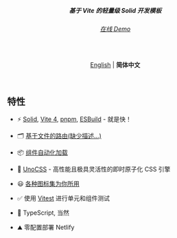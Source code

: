 <h5 align='center'>
<b>基于 Vite 的轻量级 Solid 开发模板</b>
</h5>

<h6 align='center'>
<a href="https://vitesse-lite-solid.vercel.app/">在线 Demo</a>
</h6>

<br>

<p align='center'>
<a href="https://github.com/Nauxscript/vitesse-lite-solid/blob/main/README.md">English</a> | <b>简体中文</b>
</p>

<br>

## 特性

- ⚡️ [Solid](https://github.com/solidjs/solid), [Vite 4](https://github.com/vitejs/vite), [pnpm](https://pnpm.io/), [ESBuild](https://github.com/evanw/esbuild) - 就是快！

- 🗂 [基于文件的路由(缺少描述...)]()

- 📦 [组件自动化加载](./src/components)

- 🎨 [UnoCSS](https://github.com/unocss/unocss) - 高性能且极具灵活性的即时原子化 CSS 引擎

- 😃 [各种图标集为你所用](https://github.com/antfu/unocss/tree/main/packages/preset-icons)

- ✅ 使用 [Vitest](http://vitest.dev/) 进行单元和组件测试

- 🦾 TypeScript, 当然

- ⛰️ 零配置部署 Netlify
